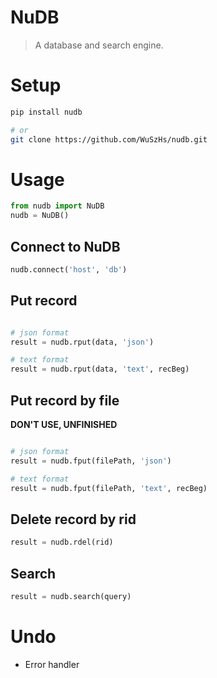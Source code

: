 # NuDB
> A database and search engine.

# Setup
```bash
pip install nudb

# or
git clone https://github.com/WuSzHs/nudb.git

```

# Usage
```python
from nudb import NuDB
nudb = NuDB()
```

## Connect to NuDB
```python
nudb.connect('host', 'db')
```

## Put record
```python

# json format
result = nudb.rput(data, 'json')

# text format
result = nudb.rput(data, 'text', recBeg)

```

## Put record by file
**DON'T USE, UNFINISHED**  
```python

# json format
result = nudb.fput(filePath, 'json')

# text format
result = nudb.fput(filePath, 'text', recBeg)

```

## Delete record by rid
```python
result = nudb.rdel(rid)
```

## Search
```python
result = nudb.search(query)
```

# Undo
+ Error handler
